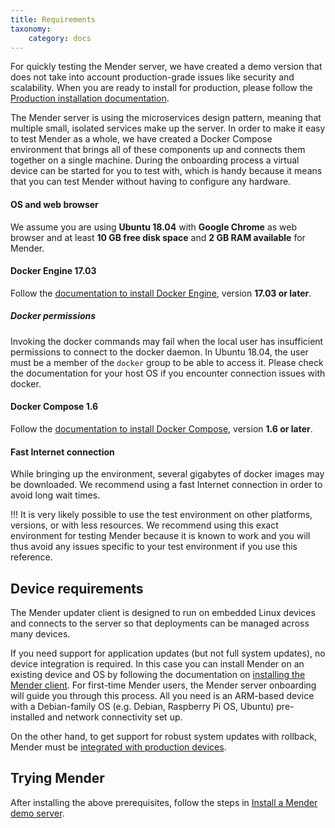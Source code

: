 ```yaml
---
title: Requirements
taxonomy:
    category: docs
---
```


For quickly testing the Mender server, we have created a demo version that
does not take into account production-grade issues like security and scalability.
When you are ready to install for production, please follow
the [Production installation documentation](../../../07.Administration/02.Production-installation/docs.md).

The Mender server is using the microservices design pattern, meaning that
multiple small, isolated services make up the server. 
In order to make it easy to test Mender as a whole, we have created a
Docker Compose environment that brings all of these components up
and connects them together on a single machine.
During the onboarding process a virtual device can be started for you to test with,
which is handy because it means that you can test Mender without
having to configure any hardware.


#### OS and web browser

We assume you are using **Ubuntu 18.04** with **Google Chrome** as web browser
and at least **10 GB free disk space** and **2 GB RAM available** for Mender.

#### Docker Engine 17.03

Follow the [documentation to install Docker Engine](https://docs.docker.com/engine/installation/linux/docker-ce/ubuntu/?target=_blank), version **17.03 or later**.

##### Docker permissions

Invoking the docker commands may fail when the local user has insufficient permissions to connect to the docker daemon. In Ubuntu 18.04, the user must be a member of the `docker` group to be able to access it. Please check the documentation for your host OS if you encounter connection issues with docker.

#### Docker Compose 1.6

Follow the [documentation to install Docker Compose](https://docs.docker.com/compose/install/?target=_blank),
version **1.6 or later**.

#### Fast Internet connection

While bringing up the environment, several gigabytes of docker
images may be downloaded. We recommend using a fast Internet
connection in order to avoid long wait times.

!!! It is very likely possible to use the test environment on other platforms, versions, or with less resources. We recommend using this exact environment for testing Mender because it is known to work and you will thus avoid any issues specific to your test environment if you use this reference.


## Device requirements
The Mender updater client is designed to run on embedded Linux devices and connects to the server
so that deployments can be managed across many devices.

If you need support for application updates (but not full system updates), no device integration is required. In this case you can install Mender on an existing device and OS by following the documentation on [installing the Mender client](../../../05.Client-configuration/06.Installing/docs.md). For first-time Mender users, the Mender server onboarding will guide you through this process. All you need is an ARM-based device with a Debian-family OS (e.g. Debian, Raspberry Pi OS, Ubuntu) pre-installed and network connectivity set up.

On the other hand, to get support for robust system updates with rollback, Mender must be [integrated with production devices](../../../03.Devices/chapter.md).

## Trying Mender

After installing the above prerequisites, follow the steps in [Install a Mender demo server](../02.Create-a-test-environment/docs.md).
